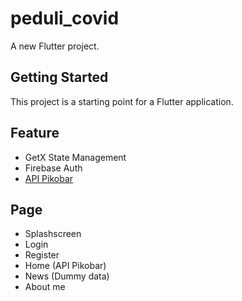 # peduli_covid

A new Flutter project.

## Getting Started

This project is a starting point for a Flutter application.

## Feature

- GetX State Management
- Firebase Auth
- [API Pikobar](https://covid19-public.digitalservice.id/api/v1//rekapitulasi/jabar)

## Page
- Splashscreen
- Login
- Register
- Home (API Pikobar)
- News (Dummy data)
- About me
